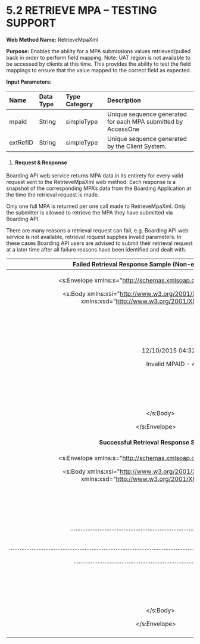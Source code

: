 # **5.2 RETRIEVE MPA – TESTING SUPPORT**

**Web Method Name:** RetrieveMpaXml

**Purpose:**  Enables the ability for a MPA submissions values retrieved/pulled back in order to perform field mapping.  Note:  UAT region is not available to be accessed by clients at this time.  This provides the ability to test the field mappings to ensure that the value mapped to the correct field as expected.

**Input Parameters:**

|Name|Data Type|Type Category|Description|
| :- | :- | :- | :- |
|mpaId|String|simpleType|Unique sequence generated for each MPA submitted by AccessOne|
|extRefID|String|simpleType|Unique sequence generated by the Client System.|
1. #### **Request & Response**
Boarding API web service returns MPA data in its entirety for every valid request sent to the RetrieveMpaXml web method. Each response is a snapshot of the corresponding MPA’s data from the Boarding Application at the time the retrieval request is made. 

Only one full MPA is returned per one call made to RetrieveMpaXml. Only the submitter is allowed to retrieve the MPA they have submitted via Boarding API. 

There are many reasons a retrieval request can fail, e.g. Boarding API web service is not available, retrieval request supplies invalid parameters. In these cases Boarding API users are advised to submit their retrieval request at a later time after all failure reasons have been identified and dealt with. 


|**Failed Retrieval Response Sample (Non-existent MPA ID)**|
| :-: |
|<p><s:Envelope xmlns:s="http://schemas.xmlsoap.org/soap/envelope/"></p><p>`   `<s:Body xmlns:xsi="http://www.w3.org/2001/XMLSchema-instance" xmlns:xsd="http://www.w3.org/2001/XMLSchema"></p><p>`      `<RetrieveMpaXmlResponse xmlns="http://tempuri.org/"></p><p>`         `<RetrieveMpaXmlResult></p><p>`            `<SubmitMPAResult xmlns=""></p><p>`               `<Timestamp>12/10/2015 04:32:17 PM</Timestamp></p><p>`               `<Status>Invalid MPAID - 41000</Status></p><p>`            `</SubmitMPAResult></p><p>`         `</RetrieveMpaXmlResult></p><p>`      `</RetrieveMpaXmlResponse></p><p>`   `</s:Body></p><p></s:Envelope></p>|
|**Successful Retrieval Response Sample**|
|<p><s:Envelope xmlns:s="http://schemas.xmlsoap.org/soap/envelope/"></p><p>`   `<s:Body xmlns:xsi="http://www.w3.org/2001/XMLSchema-instance" xmlns:xsd="http://www.w3.org/2001/XMLSchema"></p><p>`      `<RetrieveMpaXmlResponse xmlns="http://tempuri.org/"></p><p>`         `<RetrieveMpaXmlResult></p><p>`            `<ApplicationInformation xmlns=""></p><p>`		`……………………………………………………………………………………………………</p><p>`	       `………………………………………………………………………………………………………………………………………………………</p><p>`              `………………………………………………………………………………………………………….</p><p>`            `</ApplicationInformation></p><p>`         `</RetrieveMpaXmlResult></p><p>`      `</RetrieveMpaXmlResponse></p><p>`   `</s:Body></p><p></s:Envelope></p>|
||
